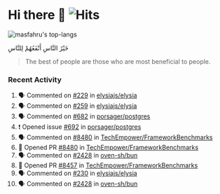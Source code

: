 # Hi there 👋 ![Hits](https://hits.seeyoufarm.com/api/count/incr/badge.svg?url=https%3A%2F%2Fgithub.com%2Fmasfahru&count_bg=%2379C83D&title_bg=%23555555&icon=&icon_color=%23E7E7E7&title=Page%20views&edge_flat=false)

![masfahru's top-langs](https://github-readme-stats-masfahru.vercel.app/api/top-langs/?username=masfahru&layout=compact&hide=html)

<span dir="auto" style="text-align: left;">خَيْرُ النَّاسِ أَنْفَعُهُمْ لِلنَّاسِ</span>
> The best of people are those who are most beneficial to people.

### Recent Activity

<!--START_SECTION:activity-->
1. 🗣 Commented on [#229](https://github.com/elysiajs/elysia/issues/229#issuecomment-1761332231) in [elysiajs/elysia](https://github.com/elysiajs/elysia)
2. 🗣 Commented on [#259](https://github.com/elysiajs/elysia/issues/259#issuecomment-1758070312) in [elysiajs/elysia](https://github.com/elysiajs/elysia)
3. 🗣 Commented on [#682](https://github.com/porsager/postgres/issues/682#issuecomment-1758020404) in [porsager/postgres](https://github.com/porsager/postgres)
4. ❗ Opened issue [#692](https://github.com/porsager/postgres/issues/692) in [porsager/postgres](https://github.com/porsager/postgres)
5. 🗣 Commented on [#8480](https://github.com/TechEmpower/FrameworkBenchmarks/pull/8480#issuecomment-1752288220) in [TechEmpower/FrameworkBenchmarks](https://github.com/TechEmpower/FrameworkBenchmarks)
6. 💪 Opened PR [#8480](https://github.com/TechEmpower/FrameworkBenchmarks/pull/8480) in [TechEmpower/FrameworkBenchmarks](https://github.com/TechEmpower/FrameworkBenchmarks)
7. 🗣 Commented on [#2428](https://github.com/oven-sh/bun/issues/2428#issuecomment-1751083268) in [oven-sh/bun](https://github.com/oven-sh/bun)
8. 💪 Opened PR [#8457](https://github.com/TechEmpower/FrameworkBenchmarks/pull/8457) in [TechEmpower/FrameworkBenchmarks](https://github.com/TechEmpower/FrameworkBenchmarks)
9. 🗣 Commented on [#230](https://github.com/elysiajs/elysia/issues/230#issuecomment-1740652411) in [elysiajs/elysia](https://github.com/elysiajs/elysia)
10. 🗣 Commented on [#2428](https://github.com/oven-sh/bun/issues/2428#issuecomment-1740211627) in [oven-sh/bun](https://github.com/oven-sh/bun)
<!--END_SECTION:activity-->
